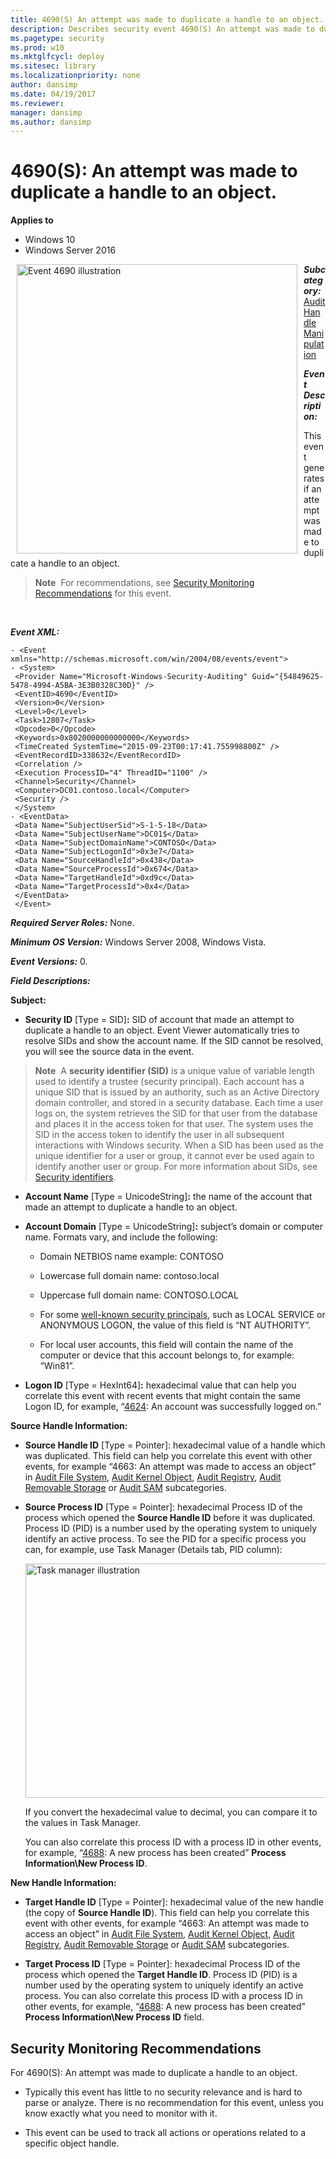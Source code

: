 ```yaml
---
title: 4690(S) An attempt was made to duplicate a handle to an object. (Windows 10)
description: Describes security event 4690(S) An attempt was made to duplicate a handle to an object.
ms.pagetype: security
ms.prod: w10
ms.mktglfcycl: deploy
ms.sitesec: library
ms.localizationpriority: none
author: dansimp
ms.date: 04/19/2017
ms.reviewer:
manager: dansimp
ms.author: dansimp
---
```


# 4690(S): An attempt was made to duplicate a handle to an object.

**Applies to**
-   Windows 10
-   Windows Server 2016


<img src="images/event-4690.png" alt="Event 4690 illustration" width="449" height="463" hspace="10" align="left" />

***Subcategory:***&nbsp;[Audit Handle Manipulation](audit-handle-manipulation.md)

***Event Description:***

This event generates if an attempt was made to duplicate a handle to an object.

> **Note**&nbsp;&nbsp;For recommendations, see [Security Monitoring Recommendations](#security-monitoring-recommendations) for this event.

<br clear="all">

***Event XML:***
```
- <Event xmlns="http://schemas.microsoft.com/win/2004/08/events/event">
- <System>
 <Provider Name="Microsoft-Windows-Security-Auditing" Guid="{54849625-5478-4994-A5BA-3E3B0328C30D}" />
 <EventID>4690</EventID>
 <Version>0</Version>
 <Level>0</Level>
 <Task>12807</Task>
 <Opcode>0</Opcode>
 <Keywords>0x8020000000000000</Keywords>
 <TimeCreated SystemTime="2015-09-23T00:17:41.755998800Z" />
 <EventRecordID>338632</EventRecordID>
 <Correlation />
 <Execution ProcessID="4" ThreadID="1100" />
 <Channel>Security</Channel>
 <Computer>DC01.contoso.local</Computer>
 <Security />
 </System>
- <EventData>
 <Data Name="SubjectUserSid">S-1-5-18</Data>
 <Data Name="SubjectUserName">DC01$</Data>
 <Data Name="SubjectDomainName">CONTOSO</Data>
 <Data Name="SubjectLogonId">0x3e7</Data>
 <Data Name="SourceHandleId">0x438</Data>
 <Data Name="SourceProcessId">0x674</Data>
 <Data Name="TargetHandleId">0xd9c</Data>
 <Data Name="TargetProcessId">0x4</Data>
 </EventData>
 </Event>

```

***Required Server Roles:*** None.

***Minimum OS Version:*** Windows Server 2008, Windows Vista.

***Event Versions:*** 0.

***Field Descriptions:***

**Subject:**

-   **Security ID** \[Type = SID\]**:** SID of account that made an attempt to duplicate a handle to an object. Event Viewer automatically tries to resolve SIDs and show the account name. If the SID cannot be resolved, you will see the source data in the event.

> **Note**&nbsp;&nbsp;A **security identifier (SID)** is a unique value of variable length used to identify a trustee (security principal). Each account has a unique SID that is issued by an authority, such as an Active Directory domain controller, and stored in a security database. Each time a user logs on, the system retrieves the SID for that user from the database and places it in the access token for that user. The system uses the SID in the access token to identify the user in all subsequent interactions with Windows security. When a SID has been used as the unique identifier for a user or group, it cannot ever be used again to identify another user or group. For more information about SIDs, see [Security identifiers](/windows/access-protection/access-control/security-identifiers).

-   **Account Name** \[Type = UnicodeString\]**:** the name of the account that made an attempt to duplicate a handle to an object.

-   **Account Domain** \[Type = UnicodeString\]**:** subject’s domain or computer name. Formats vary, and include the following:

    -   Domain NETBIOS name example: CONTOSO

    -   Lowercase full domain name: contoso.local

    -   Uppercase full domain name: CONTOSO.LOCAL

    -   For some [well-known security principals](https://support.microsoft.com/kb/243330), such as LOCAL SERVICE or ANONYMOUS LOGON, the value of this field is “NT AUTHORITY”.

    -   For local user accounts, this field will contain the name of the computer or device that this account belongs to, for example: “Win81”.

-   **Logon ID** \[Type = HexInt64\]**:** hexadecimal value that can help you correlate this event with recent events that might contain the same Logon ID, for example, “[4624](event-4624.md): An account was successfully logged on.”

**Source Handle Information:**

-   **Source Handle ID** \[Type = Pointer\]: hexadecimal value of a handle which was duplicated. This field can help you correlate this event with other events, for example “4663: An attempt was made to access an object” in [Audit File System](audit-file-system.md), [Audit Kernel Object](audit-kernel-object.md), [Audit Registry](audit-registry.md), [Audit Removable Storage](audit-removable-storage.md) or [Audit SAM](audit-sam.md) subcategories.

-   **Source Process ID** \[Type = Pointer\]: hexadecimal Process ID of the process which opened the **Source Handle ID** before it was duplicated. Process ID (PID) is a number used by the operating system to uniquely identify an active process. To see the PID for a specific process you can, for example, use Task Manager (Details tab, PID column):

    <img src="images/task-manager.png" alt="Task manager illustration" width="585" height="375" />

    If you convert the hexadecimal value to decimal, you can compare it to the values in Task Manager.

    You can also correlate this process ID with a process ID in other events, for example, “[4688](event-4688.md): A new process has been created” **Process Information\\New Process ID**.

**New Handle Information:**

-   **Target Handle ID** \[Type = Pointer\]: hexadecimal value of the new handle (the copy of **Source Handle ID**). This field can help you correlate this event with other events, for example “4663: An attempt was made to access an object” in [Audit File System](audit-file-system.md), [Audit Kernel Object](audit-kernel-object.md), [Audit Registry](audit-registry.md), [Audit Removable Storage](audit-removable-storage.md) or [Audit SAM](audit-sam.md) subcategories.

-   **Target Process ID** \[Type = Pointer\]: hexadecimal Process ID of the process which opened the **Target Handle ID**. Process ID (PID) is a number used by the operating system to uniquely identify an active process. You can also correlate this process ID with a process ID in other events, for example, “[4688](event-4688.md): A new process has been created” **Process Information\\New Process ID** field.

## Security Monitoring Recommendations

For 4690(S): An attempt was made to duplicate a handle to an object.

-   Typically this event has little to no security relevance and is hard to parse or analyze. There is no recommendation for this event, unless you know exactly what you need to monitor with it.

-   This event can be used to track all actions or operations related to a specific object handle.

